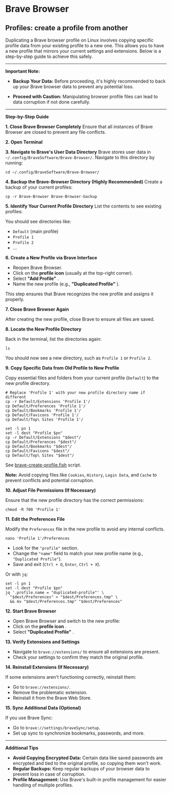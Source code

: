 # Brave Browser

## Profiles: create a profile from another

Duplicating a Brave browser profile on Linux involves copying specific profile data from your existing profile to a new one. This allows you to have a new profile that mirrors your current settings and extensions. Below is a step-by-step guide to achieve this safely.

---

**Important Note:**

- **Backup Your Data:**  Before proceeding, it's highly recommended to back up your Brave browser data to prevent any potential loss.

- **Proceed with Caution:**  Manipulating browser profile files can lead to data corruption if not done carefully.

---

**Step-by-Step Guide**

**1. Close Brave Browser Completely**
Ensure that all instances of Brave Browser are closed to prevent any file conflicts.

**2. Open Terminal**

**3. Navigate to Brave's User Data Directory**
Brave stores user data in `~/.config/BraveSoftware/Brave-Browser/`. Navigate to this directory by running:

```Copy code
cd ~/.config/BraveSoftware/Brave-Browser/
```
**4. Backup the Brave-Browser Directory (Highly Recommended)**
Create a backup of your current profiles:

```Copy code
cp -r Brave-Browser Brave-Browser-backup
```
**5. Identify Your Current Profile Directory**
List the contents to see existing profiles:


You should see directories like:

- `Default` (main profile)
- `Profile 1`
- `Profile 2`
- ...

**6. Create a New Profile via Brave Interface**

- Reopen Brave Browser.
- Click on the **profile icon**  (usually at the top-right corner).
- Select **"Add Profile"** .
- Name the new profile (e.g., **"Duplicated Profile"** ).

This step ensures that Brave recognizes the new profile and assigns it properly.

**7. Close Brave Browser Again**

After creating the new profile, close Brave to ensure all files are saved.

**8. Locate the New Profile Directory**

Back in the terminal, list the directories again:

```Copy code
ls
```

You should now see a new directory, such as `Profile 1` or `Profile 2`.

**9. Copy Specific Data from Old Profile to New Profile**

Copy essential files and folders from your current profile (`Default`) to the new profile directory.

```Copy code
# Replace 'Profile 1' with your new profile directory name if different
cp -r Default/Extensions 'Profile 1'/
cp Default/Preferences 'Profile 1'/
cp Default/Bookmarks 'Profile 1'/
cp Default/Favicons 'Profile 1'/
cp Default/Top\ Sites 'Profile 1'/

set -l pn 1
set -l dest "Profile $pn"
cp -r Default/Extensions "$dest"/
cp Default/Preferences "$dest"/
cp Default/Bookmarks "$dest"/
cp Default/Favicons "$dest"/
cp Default/Top\ Sites "$dest"/
```

See [brave-create-profile.fish](./brave-create-profile.fish) script.

**Note:**  Avoid copying files like `Cookies`, `History`, `Login Data`, and `Cache` to prevent conflicts and potential corruption.

**10. Adjust File Permissions (If Necessary)**

Ensure that the new profile directory has the correct permissions:

```Copy code
chmod -R 700 'Profile 1'
```
**11. Edit the Preferences File**

Modify the `Preferences` file in the new profile to avoid any internal conflicts.

```Copy code
nano 'Profile 1'/Preferences
```

- Look for the `"profile"` section.
- Change the `"name"` field to match your new profile name (e.g., `"Duplicated Profile"`).
- Save and exit (`Ctrl + O`, `Enter`, `Ctrl + X`).

Or with `jq`:

```fish
set -l pn 1
set -l dest "Profile $pn"
jq '.profile.name = "duplicated-profile"' \
  "$dest/Preferences" > "$dest/Preferences.tmp" \
  && mv "$dest/Preferences.tmp" "$dest/Preferences"
```

**12. Start Brave Browser**

- Open Brave Browser and switch to the new profile:
- Click on the **profile icon** .
- Select **"Duplicated Profile"** .

**13. Verify Extensions and Settings**

- Navigate to `brave://extensions/` to ensure all extensions are present.
- Check your settings to confirm they match the original profile.

**14. Reinstall Extensions (If Necessary)**

If some extensions aren't functioning correctly, reinstall them:

- Go to `brave://extensions/`.
- Remove the problematic extension.
- Reinstall it from the Brave Web Store.

**15. Sync Additional Data (Optional)**

If you use Brave Sync:
- Go to `brave://settings/braveSync/setup`.
- Set up sync to synchronize bookmarks, passwords, and more.

---

**Additional Tips**

- **Avoid Copying Encrypted Data:**  Certain data like saved passwords are encrypted and tied to the original profile, so copying them won't work.
- **Regular Backups:**  Keep regular backups of your browser data to prevent loss in case of corruption.
- **Profile Management:**  Use Brave's built-in profile management for easier handling of multiple profiles.

